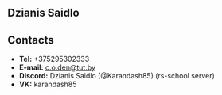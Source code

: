 ## Dzianis Saidlo
## Contacts
* **Tel:** +375295302333
* **E-mail:** c.o.den@tut.by
* **Discord:** Dzianis Saidlo (@Karandash85) (rs-school server)
* **VK:** karandash85
